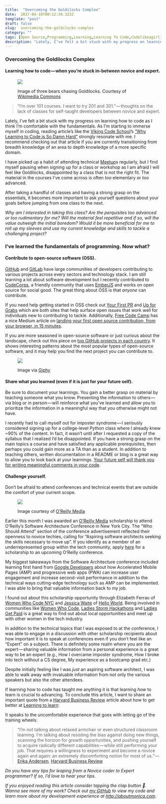 ```yaml
---
title:  "Overcoming the Goldilocks Complex"
date:  2017-04-18T00:12:34.323Z
template: "post"
draft: false
slug:  overcoming-the-goldilocks-complex
category: ""
tags: [Open Source,Programming,Learning,Learning To Code,Codelikeagirl]
description: "Lately, I’ve felt a bit stuck with my progress on learning how to code as I think I’m comfortable with the fundamentals. As I’m starting to immerse myself in coding, reading article’s like the Viking…"
---
```


### Overcoming the Goldilocks Complex

#### Learning how to code — when you’re stuck in-between novice and expert.

<figure>

![](/media/overcoming-the-goldilocks-complex-0.jpeg)

<figcaption>Image of three bears chasing Goldilocks. Courtesy of <a href="https://commons.wikimedia.org" class="figcaption-link">Wikimedia Commons</a></figcaption></figure>

> “I’m over 101 courses. I want to try 201 and 301.” — thoughts on the lack of classes for self-taught developers between novice and expert.

Lately, I’ve felt a bit stuck with my progress on learning how to code as I think I’m comfortable with the fundamentals. As I’m starting to immerse myself in coding, reading article’s like the [Viking Code School](https://medium.com/u/d5c1b9920ab)’s [“Why Learning to Code is So Damn Hard”](https://www.vikingcodeschool.com/posts/why-learning-to-code-is-so-damn-hard) strongly resonate with me. I recommend checking out that article if you are currently transitioning from breadth knowledge of an area to depth knowledge of a more specific domain.

I have picked up a habit of attending technical [Meetup](https://medium.com/u/49cf3ccf2c84)s regularly, but I find myself pausing when signing up for a class or workshop as I am afraid I will feel like Goldilocks, disappointed by a class that is not the right fit. The material in the courses I’ve come across is often _too_ elementary or _too_ advanced.

After taking a handful of classes and having a strong grasp on the essentials, it becomes more important to ask yourself questions about your goals before jumping from one class to the next.

_Why am I interested in taking this class? Are the perquisites too advanced or too rudimentary for me? Will the material feel repetitive and if so, will the value outweigh the initial boredom? Would it be more beneficial for me to roll up my sleeves and use my current knowledge and skills to tackle a challenging project?_

### I’ve learned the fundamentals of programming. Now what?

#### **Contribute to open-source software (OSS)**.

[GitHub](https://medium.com/u/8df3bf3c40ae) and [GitLab](https://medium.com/u/68f5136d3254) have large communities of developers contributing to various projects across every sectors and technology stack. I am still learning a lot about software development but I recently contributed to [CodeCorps](https://github.com/code-corps), a friendly community that uses [EmberJS](https://medium.com/u/d9dc4b547387) and works on open source for social good. The great thing about OSS is that _anyone_ can contribute.

If you need help getting started in OSS check out [Your First PR](http://yourfirstpr.github.io) and [Up for Grabs](http://up-for-grabs.net/#/) which are both sites that help surface open issues that work well for individuals new to contributing to tackle. Additionally, [Free Code Camp](https://medium.com/u/8b318225c16a) has a nice Medium article on [landing your first open source contribution, from your browser, in 15 minutes](https://medium.freecodecamp.com/how-to-land-your-first-open-source-contribution-from-your-browser-in-15-minutes-756d9bbf81ad#.wtu9fzmrl).

If you are more seasoned in open-source software or just curious about the landscape, check out this piece on [top GitHub projects in each country](https://medium.com/@hoffa/the-top-github-projects-per-country-92c275e19409). It shows interesting patterns about the most popular types of open-source software, and it may help you find the next project you can contribute to.

<figure>

![](/media/overcoming-the-goldilocks-complex-1.gif)

<figcaption>Image via <a href="https://giphy.com" class="figcaption-link">Giphy</a></figcaption></figure>

#### **Share what you learned (even if it is just for your future self).**

Be sure to document your learnings. You gain a better grasp on material by teaching someone what you know. Presenting the information to others — via blog or in person — will reinforce what you’ve learned and allow you to prioritize the information in a meaningful way that you otherwise might not have.

I recently had to call myself out for imposter syndrome — I seriously considered signing up for a college-level Python class where I already knew ~90% of the content. In fact, it wasn’t until after I requested a copy of the syllabus that I realized I’d be disappointed. If you have a strong grasp on the main topics a course and have satisfied any applicable prerequisites, then perhaps you could gain more as a TA than as a student. In addition to teaching others, written documentation in a README or blog is a great way to allow you to look back at your learnings. [Your future self will thank you for writing meaningful comments in your code](https://www.mobomo.com/2015/09/writing-code-for-your-future-self/).

#### **Challenge yourself.**

Don’t be afraid to attend conferences and technical events that are outside the comfort of your current scope.

<figure>

![](/media/overcoming-the-goldilocks-complex-2.jpeg)

<figcaption>Image courtesy of <a href="https://medium.com/u/fbfa235a954c" class="figcaption-link">O’Reilly Media</a></figcaption></figure>

Earlier this month I was awarded an [O’Reilly Media](https://medium.com/u/fbfa235a954c) scholarship to attend O’Reilly’s Software Architecture Conference in New York City. The “Who Should Attend” section of the conference advertisement reflected their openness to novice techies, calling for “Aspiring software architects seeking the skills necessary to move up”. If you identify as a member of an underrepresented group within the tech community, apply [here](http://www.oreilly.com/conferences/diversity-application.csp) for a scholarship to an upcoming O’Reilly conference.

My biggest takeaways from the Software Architecture conference included learning first hand from [Google Developers](https://medium.com/u/991272e72e68) about how Accelerated Mobile Pages (AMP) and progressive web apps (PWA) can increase user engagement and increase second-visit performance in addition to the technical ways cutting-edge technology such as AMP can be implemented. I was able to bring that valuable information back to my job.

I found out about this scholarship opportunity through Elizabeth Ferrao of [Women Who Code NYC](https://medium.com/u/45b39be42e08) and [Jessica Waite](https://medium.com/u/601440fca2a2) of [Hello World](https://medium.com/u/52b98d67b1db). Being involved in communities like [Women Who Code](https://medium.com/u/f05962335e24), [Ladies Storm Hackathons](https://medium.com/u/94d47f086dce) and [Ladies Get Paid](https://medium.com/u/285c3e3d8674) is a great way to find out about local opportunities and meet up with other women in the tech industry.

In addition to the technical topics that I was exposed to at the conference, I was able to engage in a discussion with other scholarship recipients about how important it is to speak at conferences even if you don’t feel like an “Expert” on a subject. There is definitely some realm where you are the expert — sharing valuable information from a personal experience is a great way to be an expert (e.g., How I overcame imposter syndrome, How I broke into tech without a CS degree, My experience as a bootcamp grad etc.)

Despite initially feeling like I was _just_ an aspiring software architect, I was able to walk away with invaluable information from not only the various speakers but also the other attendees.

If learning how to code has taught me anything it is that learning _how_ to learn is crucial to advancing. To conclude this article, I want to share an important quote from a [Harvard Business Review](https://medium.com/u/7ddfe8a6bc4f) article about how to get better at [Learning to learn](https://hbr.org/2016/03/learning-to-learn):

It speaks to the uncomfortable experience that goes with letting go of the training wheels:

> “I’m not talking about relaxed armchair or even structured classroom learning. I’m talking about resisting the bias against doing new things, scanning the horizon for growth opportunities, and pushing yourself to acquire radically different capabilities — while still performing your job. That requires a willingness to experiment and become a novice again and again: an extremely discomforting notion for most of us.” — [Erika Andersen](https://medium.com/u/23e95c143295), [Harvard Business Review](https://medium.com/u/7ddfe8a6bc4f)

_Do you have any tips for leaping from a Novice coder to Expert programmer? If so, I’d love to hear your tips._

_If you enjoyed reading this article consider tapping the clap button 👏. Wanna see more of my work? Check out_ [_my GitHub_](https://github.com/M0nica/) _to view my code and learn more about my development experience at_ [_http://aboutmonica.com_](http://aboutmonica.com)_._